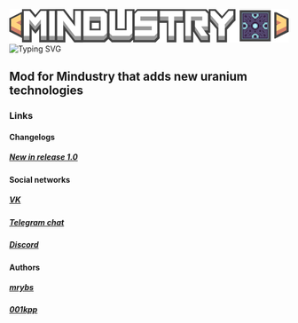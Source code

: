 <img src="https://github.com/mrybs/dasuas/raw/master/assets/sprites-override/ui/logo.png">
<br>
<img src="https://readme-typing-svg.herokuapp.com?font=Monospace&duration=2500&pause=500&color=08D740&background=000000&vCenter=true&width=435&lines=Developers%3A;mrybs+-+team+lead%2C+pixelartist;001kpp+-+pixelartist%2C+sound+designer;LpSts325+-+pixelartist;proneslow+-+pixelartist" alt="Typing SVG" />
<br>
<h2><b>Mod for Mindustry that adds new uranium technologies</b></h2>
<h3><b>Links</b></h3>
<h4><b>Changelogs</b></h4>
<h5><b><a href="https://github.com/mrybs/dasuas/blob/master/readme/changelogs/release1.md">New in release 1.0</a></b></h5>
<h4><b>Social networks</b></h4>
<h5><b><a href="https://vk.com/dasuas">VK</a></b></h5>
<h5><b><a href="https://t.me/dasuasproject">Telegram chat</a></b></h5>
<h5><b><a href="https://discord.gg/jJ2J57At">Discord</a></b></h5>
<h4><b>Authors</b></h4>
<h5><b><a href="https://github.com/mrybs">mrybs</a></b></h5>
<h5><b><a href="https://github.com/001kpp">001kpp</a></b></h5>